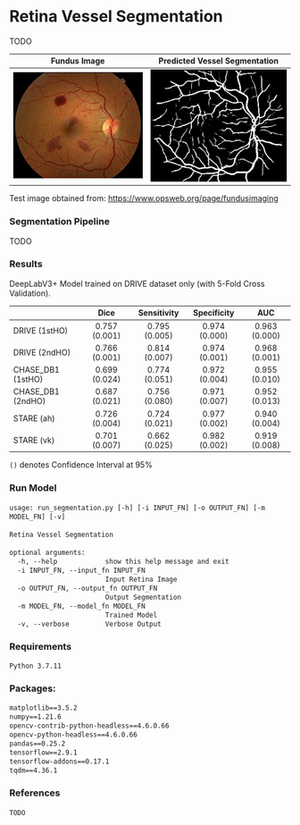 # Retina Vessel Segmentation

TODO

<div align="center">

|          Fundus Image          |        Predicted Vessel Segmentation        | 
|:------------------------------:|:-------------------------------------------:|
| ![](assets/ret-hem250-304.jpg) | ![](assets/ret-hem250-304_segmentation.jpg) |

</div>

Test image obtained from: https://www.opsweb.org/page/fundusimaging

### Segmentation Pipeline

TODO

### Results

DeepLabV3+ Model trained on DRIVE dataset only (with 5-Fold Cross Validation).

|                   |     Dice      |  Sensitivity  |  Specificity  |      AUC      |
|:------------------|:-------------:|:-------------:|:-------------:|:-------------:|
| DRIVE (1stHO)     | 0.757 (0.001) | 0.795 (0.005) | 0.974 (0.000) | 0.963 (0.000) | 
| DRIVE (2ndHO)     | 0.766 (0.001) | 0.814 (0.007) | 0.974 (0.001) | 0.968 (0.001) | 
| CHASE_DB1 (1stHO) | 0.699 (0.024) | 0.774 (0.051) | 0.972 (0.004) | 0.955 (0.010) | 
| CHASE_DB1 (2ndHO) | 0.687 (0.021) | 0.756 (0.080) | 0.971 (0.007) | 0.952 (0.013) | 
| STARE (ah)        | 0.726 (0.004) | 0.724 (0.021) | 0.977 (0.002) | 0.940 (0.004) |  
| STARE (vk)        | 0.701 (0.007) | 0.662 (0.025) | 0.982 (0.002) | 0.919 (0.008) | 
`()` denotes Confidence Interval at 95%

### Run Model
```
usage: run_segmentation.py [-h] [-i INPUT_FN] [-o OUTPUT_FN] [-m MODEL_FN] [-v]

Retina Vessel Segmentation

optional arguments:
  -h, --help            show this help message and exit
  -i INPUT_FN, --input_fn INPUT_FN
                        Input Retina Image
  -o OUTPUT_FN, --output_fn OUTPUT_FN
                        Output Segmentation
  -m MODEL_FN, --model_fn MODEL_FN
                        Trained Model
  -v, --verbose         Verbose Output
```

### Requirements

```
Python 3.7.11
```

### Packages:

```
matplotlib==3.5.2
numpy==1.21.6
opencv-contrib-python-headless==4.6.0.66
opencv-python-headless==4.6.0.66
pandas==0.25.2
tensorflow==2.9.1
tensorflow-addons==0.17.1
tqdm==4.36.1
```

### References

```
TODO
```
